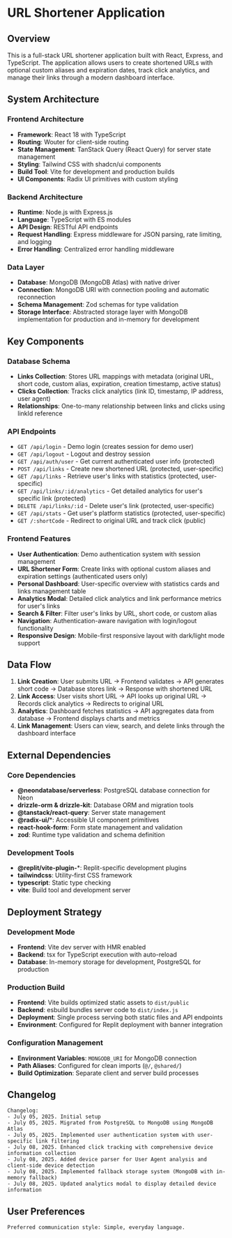 # URL Shortener Application

## Overview

This is a full-stack URL shortener application built with React, Express, and TypeScript. The application allows users to create shortened URLs with optional custom aliases and expiration dates, track click analytics, and manage their links through a modern dashboard interface.

## System Architecture

### Frontend Architecture
- **Framework**: React 18 with TypeScript
- **Routing**: Wouter for client-side routing
- **State Management**: TanStack Query (React Query) for server state management
- **Styling**: Tailwind CSS with shadcn/ui components
- **Build Tool**: Vite for development and production builds
- **UI Components**: Radix UI primitives with custom styling

### Backend Architecture
- **Runtime**: Node.js with Express.js
- **Language**: TypeScript with ES modules
- **API Design**: RESTful API endpoints
- **Request Handling**: Express middleware for JSON parsing, rate limiting, and logging
- **Error Handling**: Centralized error handling middleware

### Data Layer
- **Database**: MongoDB (MongoDB Atlas) with native driver
- **Connection**: MongoDB URI with connection pooling and automatic reconnection
- **Schema Management**: Zod schemas for type validation
- **Storage Interface**: Abstracted storage layer with MongoDB implementation for production and in-memory for development

## Key Components

### Database Schema
- **Links Collection**: Stores URL mappings with metadata (original URL, short code, custom alias, expiration, creation timestamp, active status)
- **Clicks Collection**: Tracks click analytics (link ID, timestamp, IP address, user agent)
- **Relationships**: One-to-many relationship between links and clicks using linkId reference

### API Endpoints
- `GET /api/login` - Demo login (creates session for demo user)
- `GET /api/logout` - Logout and destroy session
- `GET /api/auth/user` - Get current authenticated user info (protected)
- `POST /api/links` - Create new shortened URL (protected, user-specific)
- `GET /api/links` - Retrieve user's links with statistics (protected, user-specific)
- `GET /api/links/:id/analytics` - Get detailed analytics for user's specific link (protected)
- `DELETE /api/links/:id` - Delete user's link (protected, user-specific)
- `GET /api/stats` - Get user's platform statistics (protected, user-specific)
- `GET /:shortCode` - Redirect to original URL and track click (public)

### Frontend Features
- **User Authentication**: Demo authentication system with session management
- **URL Shortener Form**: Create links with optional custom aliases and expiration settings (authenticated users only)
- **Personal Dashboard**: User-specific overview with statistics cards and links management table
- **Analytics Modal**: Detailed click analytics and link performance metrics for user's links
- **Search & Filter**: Filter user's links by URL, short code, or custom alias
- **Navigation**: Authentication-aware navigation with login/logout functionality
- **Responsive Design**: Mobile-first responsive layout with dark/light mode support

## Data Flow

1. **Link Creation**: User submits URL → Frontend validates → API generates short code → Database stores link → Response with shortened URL
2. **Link Access**: User visits short URL → API looks up original URL → Records click analytics → Redirects to original URL
3. **Analytics**: Dashboard fetches statistics → API aggregates data from database → Frontend displays charts and metrics
4. **Link Management**: Users can view, search, and delete links through the dashboard interface

## External Dependencies

### Core Dependencies
- **@neondatabase/serverless**: PostgreSQL database connection for Neon
- **drizzle-orm & drizzle-kit**: Database ORM and migration tools
- **@tanstack/react-query**: Server state management
- **@radix-ui/***: Accessible UI component primitives
- **react-hook-form**: Form state management and validation
- **zod**: Runtime type validation and schema definition

### Development Tools
- **@replit/vite-plugin-***: Replit-specific development plugins
- **tailwindcss**: Utility-first CSS framework
- **typescript**: Static type checking
- **vite**: Build tool and development server

## Deployment Strategy

### Development Mode
- **Frontend**: Vite dev server with HMR enabled
- **Backend**: tsx for TypeScript execution with auto-reload
- **Database**: In-memory storage for development, PostgreSQL for production

### Production Build
- **Frontend**: Vite builds optimized static assets to `dist/public`
- **Backend**: esbuild bundles server code to `dist/index.js`
- **Deployment**: Single process serving both static files and API endpoints
- **Environment**: Configured for Replit deployment with banner integration

### Configuration Management
- **Environment Variables**: `MONGODB_URI` for MongoDB connection
- **Path Aliases**: Configured for clean imports (`@/`, `@shared/`)
- **Build Optimization**: Separate client and server build processes

## Changelog

```
Changelog:
- July 05, 2025. Initial setup
- July 05, 2025. Migrated from PostgreSQL to MongoDB using MongoDB Atlas
- July 05, 2025. Implemented user authentication system with user-specific link filtering
- July 08, 2025. Enhanced click tracking with comprehensive device information collection
- July 08, 2025. Added device parser for User Agent analysis and client-side device detection
- July 08, 2025. Implemented fallback storage system (MongoDB with in-memory fallback)
- July 08, 2025. Updated analytics modal to display detailed device information
```

## User Preferences

```
Preferred communication style: Simple, everyday language.
```